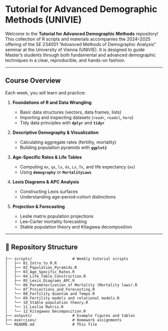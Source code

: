 # Tutorial for Advanced Demographic Methods (UNIVIE)

Welcome to the **Tutorial for Advanced Demographic Methods** repository! This collection of R scripts and materials accompanies the 2024–2025 offering of the SE 234001 “Advanced Methods of Demographic Analysis” seminar at the University of Vienna (UNIVIE). It is designed to guide Master’s students through both fundamental and advanced demographic techniques in a clear, reproducible, and hands-on fashion.

---

## Course Overview

Each week, you will learn and practice:

1. **Foundations of R and Data Wrangling**  
   - Basic data structures (vectors, data frames, lists)  
   - Importing and inspecting datasets (`readr`, `readxl`, `here`)  
   - Tidy data principles with **`dplyr`** and **`tidyr`**

2. **Descriptive Demography & Visualization**  
   - Calculating aggregate rates (fertility, mortality)  
   - Building population pyramids with **`ggplot2`**

3. **Age‐Specific Rates & Life Tables**  
   - Computing `mx`, `qx`, `lx`, `dx`, `Lx`, `Tx`, and life expectancy (`ex`)  
   - Using **`demography`** or **`MortalityLaws`**

4. **Lexis Diagrams & APC Analysis**  
   - Constructing Lexis surfaces  
   - Understanding age–period–cohort distinctions

5. **Projection & Forecasting**  
   - Leslie matrix population projections  
   - Lee–Carter mortality forecasting  
   - Stable population theory and Kitagawa decomposition

---

## 📂 Repository Structure

```text
├── scripts/                  # Weekly tutorial scripts
│   ├── 01_Intro_to_R.R
│   ├── 02_Population_Pyramids.R
│   ├── 03_Age_Specific_Rates.R
│   ├── 04_Life_Table_Construction.R
│   ├── 05_Lexis_Diagrams_APC.R
│   └── 06_Parameterization of Mortality (Mortality laws).R
│   └── 07_Projections_and_Forecasting.R
│   └── 08_Fertility Quantum and Tempo.R
│   └── 09_Fertility models and relational models.R
│   └── 10_Stable population theory.R
│   └── 11_Leslie Matrix.R
│   └── 12_Kitagawas Decomposition.R
├── outputs/                  # Example figures and tables
├── exercises/                # Homework assignments
└── README.md                 # This file
